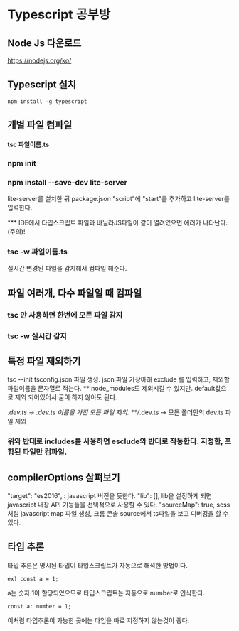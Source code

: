 # Typescript 공부방

## Node Js 다운로드

https://nodejs.org/ko/

## Typescript 설치
```
npm install -g typescript
```

## 개별 파일 컴파일

#### tsc 파일이름.ts

### npm init

### npm install --save-dev lite-server

lite-server를 설치한 뒤 package.json "script"에
"start"를 추가하고 lite-server를 입력한다.

\*\*\* IDE에서 타입스크립트 파일과 바닐라JS파일이 같이 열려있으면 에러가 나타난다. (주의)!

### tsc -w 파일이름.ts

실시간 변경된 파일을 감지해서 컴파일 해준다.

## 파일 여러개, 다수 파일일 때 컴파일

### tsc 만 사용하면 한번에 모든 파일 감지
### tsc -w 실시간 감지

## 특정 파일 제외하기
tsc --init
tsconfig.json 파일 생성.
json 파일 가장아래 exclude 를 입력하고, 제외할 파일이름을 문자열로 적는다.
** node_modules도 제외시킬 수 있지만. default값으로 제외 되어있어서 굳이 하지 않아도 된다.

*.dev.ts -> .dev.ts 이름을 가진 모든 파일 제외.
**/*.dev.ts -> 모든 폴더안의 dev.ts 파일 제외

### 위와 반대로 includes를 사용하면 esclude와 반대로 작동한다. 지정한, 포함된 파일만 컴파일.


## compilerOptions 살펴보기
"target": "es2016", : javascript 버전을 뜻한다.
"lib": [], lib을 설정하게 되면 javascript 내장 API 기능들을 선택적으로 사용할 수 있다.
"sourceMap": true,  scss처럼 javascript map 파일 생성, 크롬 콘솔 source에서 ts파일을 보고 디버깅을 할 수 있다.



## 타입 추론

타입 추론은 명시된 타입이 타입스크립트가 자동으로 해석한 방법이다.

```
ex) const a = 1;
```

a는 숫자 1이 할당되었으므로 타입스크립트는 자동으로 number로 인식한다.
```
const a: number = 1;
```
이처럼 타입추론이 가능한 곳에는 타입을 따로 지정하지 않는것이 좋다.
